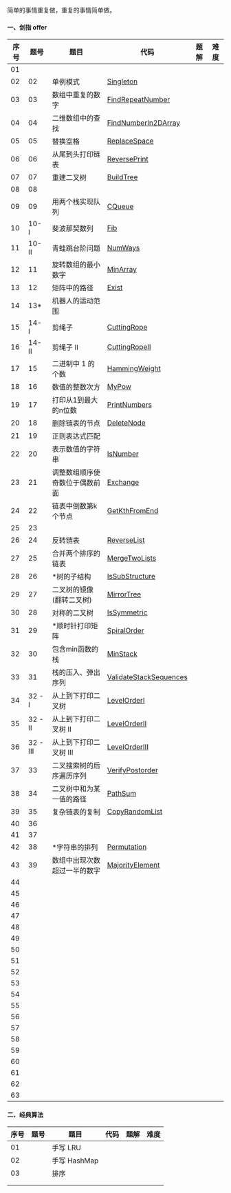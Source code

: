 简单的事情重复做，重复的事情简单做。

#### 一、剑指 offer

| 序号 | 题号     | 题目                           | 代码                                                         | 题解 | 难度 |
| ---- | -------- | ------------------------------ | ------------------------------------------------------------ | ---- | ---- |
| 01   |          |                                |                                                              |      |      |
| 02   | 02       | 单例模式                       | [Singleton](https://github.com/huangliangyun/LeetCode/blob/master/src/com/stardust/offer/Singleton.java) |      |      |
| 03   | 03       | 数组中重复的数字               | [FindRepeatNumber](https://github.com/huangliangyun/LeetCode/blob/master/src/com/stardust/offer/FindRepeatNumber.java) |      |      |
| 04   | 04       | 二维数组中的查找               | [FindNumberIn2DArray](https://github.com/huangliangyun/LeetCode/blob/master/src/com/stardust/offer/FindNumberIn2DArray.java) |      |      |
| 05   | 05       | 替换空格                       | [ReplaceSpace](https://github.com/huangliangyun/LeetCode/blob/master/src/com/stardust/offer/ReplaceSpace.java) |      |      |
| 06   | 06       | 从尾到头打印链表               | [ReversePrint](https://github.com/huangliangyun/LeetCode/blob/master/src/com/stardust/offer/ReversePrint.java) |      |      |
| 07   | 07       | 重建二叉树                     | [BuildTree](https://github.com/huangliangyun/LeetCode/blob/master/src/com/stardust/offer/BuildTree.java) |      |      |
| 08   | 08       |                                |                                                              |      |      |
| 09   | 09       | 用两个栈实现队列               | [CQueue](https://github.com/huangliangyun/LeetCode/blob/master/src/com/stardust/offer/CQueue.java) |      |      |
| 10   | 10- I    | 斐波那契数列                   | [Fib](https://github.com/huangliangyun/LeetCode/blob/master/src/com/stardust/offer/Fib.java) |      |      |
| 11   | 10- II   | 青蛙跳台阶问题                 | [NumWays](https://github.com/huangliangyun/LeetCode/blob/master/src/com/stardust/offer/NumWays.java) |      |      |
| 12   | 11       | 旋转数组的最小数字             | [MinArray](https://github.com/huangliangyun/LeetCode/blob/master/src/com/stardust/offer/MinArray.java) |      |      |
| 13   | 12       | 矩阵中的路径                   | [Exist](https://github.com/huangliangyun/LeetCode/blob/master/src/com/stardust/offer/Exist.java) |      |      |
| 14   | 13*      | 机器人的运动范围               |                                                              |      |      |
| 15   | 14- I    | 剪绳子                         | [CuttingRope](https://github.com/huangliangyun/LeetCode/blob/master/src/com/stardust/offer/CuttingRope.java) |      |      |
| 16   | 14- II   | 剪绳子 II                      | [CuttingRopeII](https://github.com/huangliangyun/LeetCode/blob/master/src/com/stardust/offer/CuttingRope2.java) |      |      |
| 17   | 15       | 二进制中 1 的个数              | [HammingWeight](https://github.com/huangliangyun/LeetCode/blob/master/src/com/stardust/offer/HammingWeight.java) |      |      |
| 18   | 16       | 数值的整数次方                 | [MyPow](https://github.com/huangliangyun/LeetCode/blob/master/src/com/stardust/offer/MyPow.java) |      |      |
| 19   | 17       | 打印从1到最大的n位数           | [PrintNumbers]()                                             |      |      |
| 20   | 18       | 删除链表的节点                 | [DeleteNode]()                                               |      |      |
| 21   | 19       | 正则表达式匹配                 |                                                              |      |      |
| 22   | 20       | 表示数值的字符串               | [IsNumber]()                                                 |      |      |
| 23   | 21       | 调整数组顺序使奇数位于偶数前面 | [Exchange]()                                                 |      |      |
| 24   | 22       | 链表中倒数第k个节点            | [GetKthFromEnd]()                                            |      |      |
| 25   | 23       |                                |                                                              |      |      |
| 26   | 24       | 反转链表                       | [ReverseList]()                                              |      |      |
| 27   | 25       | 合并两个排序的链表             | [MergeTwoLists]()                                            |      |      |
| 28   | 26       | *树的子结构                    | [IsSubStructure]()                                           |      |      |
| 29   | 27       | 二叉树的镜像(翻转二叉树)       | [MirrorTree]()                                               |      |      |
| 30   | 28       | 对称的二叉树                   | [IsSymmetric]()                                              |      |      |
| 31   | 29       | *顺时针打印矩阵                | [SpiralOrder]()                                              |      |      |
| 32   | 30       | 包含min函数的栈                | [MinStack]()                                                 |      |      |
| 33   | 31       | 栈的压入、弹出序列             | [ValidateStackSequences]()                                   |      |      |
| 34   | 32 - I   | 从上到下打印二叉树             | [LevelOrderI]()                                              |      |      |
| 35   | 32 - II  | 从上到下打印二叉树 II          | [LevelOrderII]()                                             |      |      |
| 36   | 32 - III | 从上到下打印二叉树 III         | [LevelOrderIII]()                                            |      |      |
| 37   | 33       | 二叉搜索树的后序遍历序列       | [VerifyPostorder]()                                          |      |      |
| 38   | 34       | 二叉树中和为某一值的路径       | [PathSum]()                                                  |      |      |
| 39   | 35       | 复杂链表的复制                 | [CopyRandomList]()                                           |      |      |
| 40   | 36       |                                |                                                              |      |      |
| 41   | 37       |                                |                                                              |      |      |
| 42   | 38       | *字符串的排列                  | [Permutation]()                                              |      |      |
| 43   | 39       | 数组中出现次数超过一半的数字   | [MajorityElement]()                                          |      |      |
| 44   |          |                                |                                                              |      |      |
| 45   |          |                                |                                                              |      |      |
| 46   |          |                                |                                                              |      |      |
| 47   |          |                                |                                                              |      |      |
| 48   |          |                                |                                                              |      |      |
| 49   |          |                                |                                                              |      |      |
| 50   |          |                                |                                                              |      |      |
| 51   |          |                                |                                                              |      |      |
| 52   |          |                                |                                                              |      |      |
| 53   |          |                                |                                                              |      |      |
| 54   |          |                                |                                                              |      |      |
| 55   |          |                                |                                                              |      |      |
| 56   |          |                                |                                                              |      |      |
| 57   |          |                                |                                                              |      |      |
| 58   |          |                                |                                                              |      |      |
| 59   |          |                                |                                                              |      |      |
| 60   |          |                                |                                                              |      |      |
| 61   |          |                                |                                                              |      |      |
| 62   |          |                                |                                                              |      |      |
| 63   |          |                                |                                                              |      |      |



#### 二、经典算法

| 序号 | 题号 | 题目         | 代码 | 题解 | 难度 |
| ---- | ---- | ------------ | ---- | ---- | ---- |
| 01   |      | 手写 LRU     |      |      |      |
| 02   |      | 手写 HashMap |      |      |      |
| 03   |      | 排序         |      |      |      |
|      |      |              |      |      |      |
|      |      |              |      |      |      |